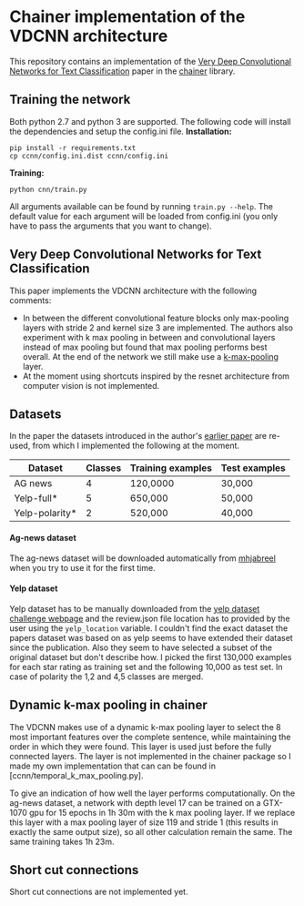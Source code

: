 # Chainer implementation of the VDCNN architecture 
This repository contains an implementation of the [Very Deep Convolutional Networks
for Text Classification](https://arxiv.org/pdf/1606.01781.pdf) paper in the [chainer](https://chainer.org/) library.

## Training the network
Both python 2.7 and python 3 are supported. The following code will install the dependencies and setup the config.ini file.
__Installation:__
```
pip install -r requirements.txt
cp ccnn/config.ini.dist ccnn/config.ini
```

__Training:__
```
python cnn/train.py
```

All arguments available can be found by running `train.py --help`. The default value for each argument will be loaded from config.ini (you only have to pass the arguments that you want to change).


## Very Deep Convolutional Networks for Text Classification
This paper implements the VDCNN architecture with the following comments:

- In between the different convolutional feature blocks only max-pooling layers with stride 2 and kernel size 3 are implemented. The authors also experiment with k max pooling in between and convolutional layers instead of max pooling but found that max pooling performs best overall. At the end of the network we still make use a [k-max-pooling](#user-content-dynamic-k-max-pooling-in-chainer) layer.
- At the moment using shortcuts inspired by the resnet architecture from computer vision is not implemented.

## Datasets
In the paper the datasets introduced in the author's [earlier paper](https://arxiv.org/pdf/1509.01626.pdf) are re-used, from which I implemented the following at the moment.

| Dataset | Classes | Training examples | Test examples |
| ---  | --- | --- | --- |
| AG news         | 4       |120,0000 |30,000     |
| Yelp-full*      | 5       |650,000 |50,000   |
| Yelp-polarity*  | 2       |520,000  |40,000    |

#### Ag-news dataset
The ag-news dataset will be downloaded automatically from [mhjabreel](https://github.com/mhjabreel/CharCNN) when you try to use it for the first time.

#### Yelp dataset
Yelp dataset has to be manually downloaded from the [yelp dataset challenge webpage](https://www.yelp.com/dataset/challenge) and the review.json file location has to provided by the user using the `yelp_location` variable.
 I couldn't find the exact dataset the papers dataset was based on as yelp seems to have extended their dataset since the publication. Also they seem to have selected a subset of the original dataset but don't describe how.
I picked the first 130,000 examples for each star rating as training set and the following 10,000 as test set. In case of polarity the 1,2 and 4,5 classes are merged.

## Dynamic k-max pooling in chainer
The VDCNN makes use of a dynamic k-max pooling layer to select the 8 most important features over the complete sentence,
while maintaining the order in which they were found. This layer is used just before the fully connected layers. The layer is not implemented in the chainer package so
I made my own implementation that can can be found in [ccnn/temporal_k_max_pooling.py].

To give an indication of how well the layer performs computationally. On the ag-news dataset, a network with depth level 17 can be trained on a GTX-1070 gpu for 15 epochs in 1h 30m with the k max pooling layer. If we replace this layer with a max pooling layer of size 119 and stride 1 (this results in exactly the same output size), so all other calculation remain the same. The same training takes 1h 23m.

## Short cut connections
Short cut connections are not implemented yet.


